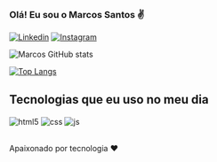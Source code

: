 ### Olá! Eu sou o Marcos Santos ✌️




[![Linkedin](https://img.shields.io/badge/LinkedIn-0077B5?style=for-the-badge&logo=linkedin&logoColor=white)](https://www.linkedin.com/in/marcos-paulo-dos-santos-623b7b250/)
[![Instagram](https://img.shields.io/badge/Instagram-E4405F?style=for-the-badge&logo=instagram&logoColor=white)](https://instagram.com/maarcos_1990)


![Marcos GitHub stats](https://github-readme-stats.vercel.app/api?username=marcossantos1990&show_icons=true&theme=dracula)

[![Top Langs](https://github-readme-stats.vercel.app/api/top-langs/?username=marcossantos1990&layout=compact)](https://github.com/anuraghazra/github-readme-stats)

## Tecnologias que eu uso no meu dia

<div style="display: inline_block">
  <img align="center" alt="html5" src="https://img.shields.io/badge/HTML5-E34F26?style=for-the-badge&logo=html5&logoColor=white" />
  <img align="center" alt="css" src="https://img.shields.io/badge/CSS3-1572B6?style=for-the-badge&logo=css3&logoColor=white" />
  <img align="center" alt="js" src="https://img.shields.io/badge/JavaScript-F7DF1E?style=for-the-badge&logo=javascript&logoColor=black" />

  
</div><br/>

Apaixonado por tecnologia ❤️
